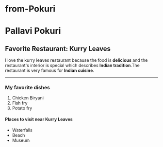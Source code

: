 # from-Pokuri
# Pallavi Pokuri
## Favorite Restaurant: **Kurry Leaves**
I love the kurry leaves restaurant because the food is **delicious** and the restaurant's interior is special which describes **Indian tradition**.The restaurant is very famous for **Indian cuisine**.

---

### My favorite dishes

1. Chicken Biryani
2. Fish fry
3. Potato fry

#### Places to visit near Kurry Leaves

- Waterfalls
- Beach
- Museum
